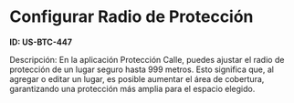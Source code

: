 # Configurar Radio de Protección

**ID: US-BTC-447**

Descripción: En la aplicación Protección Calle, puedes ajustar el radio de protección de un lugar seguro hasta 999 metros. Esto significa que, al agregar o editar un lugar, es posible aumentar el área de cobertura, garantizando una protección más amplia para el espacio elegido.